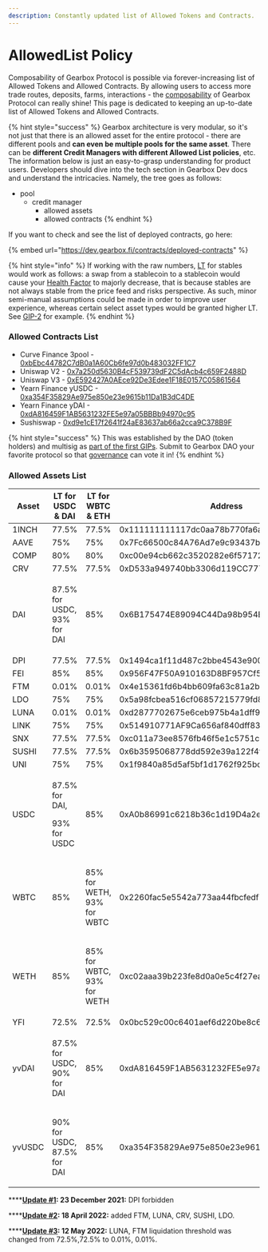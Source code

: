 ```yaml
---
description: Constantly updated list of Allowed Tokens and Contracts.
---
```


# AllowedList Policy

Composability of Gearbox Protocol is possible via forever-increasing list of Allowed Tokens and Allowed Contracts. By allowing users to access more trade routes, deposits, farms, interactions - the [composability](../../leverage-2.0-is-composable.md) of Gearbox Protocol can really shine! This page is dedicated to keeping an up-to-date list of Allowed Tokens and Allowed Contracts.

{% hint style="success" %}
Gearbox architecture is very modular, so it's not just that there is an allowed asset for the entire protocol - there are different pools and **can even be multiple pools for the same asset**. There can be **different Credit Managers with different Allowed List policies**, etc. The information below is just an easy-to-grasp understanding for product users. Developers should dive into the tech section in Gearbox Dev docs and understand the intricacies. Namely, the tree goes as follows:

* pool
  * credit manager
    * allowed assets
    * allowed contracts
{% endhint %}

If you want to check and see the list of deployed contracts, go here:

{% embed url="https://dev.gearbox.fi/contracts/deployed-contracts" %}

{% hint style="info" %}
If working with the raw numbers, [LT](../liquidations/#liquidation-threshold) for stables would work as follows: a swap from a stablecoin to a stablecoin would cause your [Health Factor](../../traders-and-farmers/credit-account-dashboard-overview/kak-ne-byt-rekt.md#what-i-can-do-if-my-health-factor-is-close-to-1-to-keep-my-credit-account-alive) to majorly decrease, that is because stables are not always stable from the price feed and risks perspective. As such, minor semi-manual assumptions could be made in order to improve user experience, whereas certain select asset types would be granted higher LT. See [GIP-2](https://gov.gearbox.fi/t/gip-2-voting-for-allowed-tokens-list/345) for example.
{% endhint %}

### Allowed Contracts List

* Curve Finance 3pool - [0xbEbc44782C7dB0a1A60Cb6fe97d0b483032FF1C7](https://etherscan.io/address/0xbEbc44782C7dB0a1A60Cb6fe97d0b483032FF1C7)
* Uniswap V2 - [0x7a250d5630B4cF539739dF2C5dAcb4c659F2488D](https://etherscan.io/address/0x7a250d5630B4cF539739dF2C5dAcb4c659F2488D)
* Uniswap V3 - [0xE592427A0AEce92De3Edee1F18E0157C05861564](https://etherscan.io/address/0xE592427A0AEce92De3Edee1F18E0157C05861564)
* Yearn Finance yUSDC - [0xa354F35829Ae975e850e23e9615b11Da1B3dC4DE](https://etherscan.io/address/0xa354F35829Ae975e850e23e9615b11Da1B3dC4DE)
* Yearn Finance yDAI - [0xdA816459F1AB5631232FE5e97a05BBBb94970c95](https://etherscan.io/address/0xdA816459F1AB5631232FE5e97a05BBBb94970c95)
* Sushiswap - [0xd9e1cE17f2641f24aE83637ab66a2cca9C378B9F](https://etherscan.io/address/0xd9e1cE17f2641f24aE83637ab66a2cca9C378B9F)

{% hint style="success" %}
This was established by the DAO (token holders) and multisig as [part of the first GIPs](https://gov.gearbox.fi/t/gip-3-proposal-for-allowed-contracts/351). Submit to Gearbox DAO your favorite protocol so that [governance](../../governance/setup/) can vote it in!
{% endhint %}

### Allowed Assets List

| Asset  | LT for USDC & DAI                         | LT for WBTC & ETH                     | Address                                    | Price Oracle                               |
| ------ | ----------------------------------------- | ------------------------------------- | ------------------------------------------ | ------------------------------------------ |
| 1INCH  | 77.5%                                     | 77.5%                                 | 0x111111111117dc0aa78b770fa6a738034120c302 | 0x72AFAECF99C9d9C8215fF44C77B94B99C28741e8 |
| AAVE   | 75%                                       | 75%                                   | 0x7Fc66500c84A76Ad7e9c93437bFc5Ac33E2DDaE9 | 0x6Df09E975c830ECae5bd4eD9d90f3A95a4f88012 |
| COMP   | 80%                                       | 80%                                   | 0xc00e94cb662c3520282e6f5717214004a7f26888 | 0x1B39Ee86Ec5979ba5C322b826B3ECb8C79991699 |
| CRV    | 77.5%                                     | 77.5%                                 | 0xD533a949740bb3306d119CC777fa900bA034cd52 | 0x8a12Be339B0cD1829b91Adc01977caa5E9ac121e |
| DAI    | <p>87.5% for USDC,<br>93% for DAI</p>     | 85%                                   | 0x6B175474E89094C44Da98b954EedeAC495271d0F | 0x773616E4d11A78F511299002da57A0a94577F1f4 |
| DPI    | 77.5%                                     | 77.5%                                 | 0x1494ca1f11d487c2bbe4543e90080aeba4ba3c2b | 0x029849bbc0b1d93b85a8b6190e979fd38F5760E2 |
| FEI    | 85%                                       | 85%                                   | 0x956F47F50A910163D8BF957Cf5846D573E7f87CA | 0x7f0d2c2838c6ac24443d13e23d99490017bde370 |
| FTM    | 0.01%                                     | 0.01%                                 | 0x4e15361fd6b4bb609fa63c81a2be19d873717870 | 0x2DE7E4a9488488e0058B95854CC2f7955B35dC9b |
| LDO    | 75%                                       | 75%                                   | 0x5a98fcbea516cf06857215779fd812ca3bef1b32 | 0x4e844125952D32AcdF339BE976c98E22F6F318dB |
| LUNA   | 0.01%                                     | 0.01%                                 | 0xd2877702675e6ceb975b4a1dff9fb7baf4c91ea9 | 0x91E9331556ED76C9393055719986409e11b56f73 |
| LINK   | 75%                                       | 75%                                   | 0x514910771AF9Ca656af840dff83E8264EcF986CA | 0xDC530D9457755926550b59e8ECcdaE7624181557 |
| SNX    | 77.5%                                     | 77.5%                                 | 0xc011a73ee8576fb46f5e1c5751ca3b9fe0af2a6f | 0x79291A9d692Df95334B1a0B3B4AE6bC606782f8c |
| SUSHI  | 77.5%                                     | 77.5%                                 | 0x6b3595068778dd592e39a122f4f5a5cf09c90fe2 | 0xe572CeF69f43c2E488b33924AF04BDacE19079cf |
| UNI    | 75%                                       | 75%                                   | 0x1f9840a85d5af5bf1d1762f925bdaddc4201f984 | 0xD6aA3D25116d8dA79Ea0246c4826EB951872e02e |
| USDC   | <p>87.5% for DAI, </p><p>93% for USDC</p> | 85%                                   | 0xA0b86991c6218b36c1d19D4a2e9Eb0cE3606eB48 | 0x986b5E1e1755e3C2440e960477f25201B0a8bbD4 |
| WBTC   | 85%                                       | <p>85% for WETH, <br>93% for WBTC</p> | 0x2260fac5e5542a773aa44fbcfedf7c193bc2c599 | 0xdeb288F737066589598e9214E782fa5A8eD689e8 |
| WETH   | 85%                                       | <p>85% for WBTC,<br>93% for WETH</p>  | 0xc02aaa39b223fe8d0a0e5c4f27ead9083c756cc2 | 0x5f4eC3Df9cbd43714FE2740f5E3616155c5b8419 |
| YFI    | 72.5%                                     | 72.5%                                 | 0x0bc529c00c6401aef6d220be8c6ea1667f6ad93e | 0x7c5d4F8345e66f68099581Db340cd65B078C41f4 |
| yvDAI  | <p>87.5% for USDC, <br>90% for DAI</p>    | 85%                                   | 0xdA816459F1AB5631232FE5e97a05BBBb94970c95 | 0x614f9486Ab9C7a217526c097656D2F6bD2DB631C |
| yvUSDC | <p>90% for USDC, <br>87.5% for DAI</p>    | 85%                                   | 0xa354F35829Ae975e850e23e9615b11Da1B3dC4DE | 0x172971182351e00C2D700bA1e8c5586Ad2CFa38c |

****[**Update #1**](https://discord.com/channels/841203475606011905/922889626035818576/931424147257557002)**: 23 December 2021:** DPI forbidden

****[**Update #2**](https://discord.com/channels/841203475606011905/922889626035818576/972844268139987035)**: 18 April 2022:** added FTM, LUNA, CRV, SUSHI, LDO.&#x20;

****[**Update #3**](https://discord.com/channels/841203475606011905/922889626035818576/974363111882645504)**: 12 May 2022:** LUNA, FTM liquidation threshold was changed from 72.5%,72.5% to 0.01%, 0.01%.
